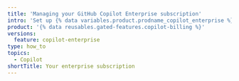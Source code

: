 ```yaml
---
title: 'Managing your GitHub Copilot Enterprise subscription'
intro: 'Set up {% data variables.product.prodname_copilot_enterprise %} for your or enterprise account and manage your subscription.'
product: '{% data reusables.gated-features.copilot-billing %}'
versions:
  feature: copilot-enterprise
type: how_to
topics:
  - Copilot
shortTitle: Your enterprise subscription
---
```

